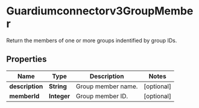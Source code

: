 

# Guardiumconnectorv3GroupMember

Return the members of one or more groups indentified by group IDs.

## Properties

| Name | Type | Description | Notes |
|------------ | ------------- | ------------- | -------------|
|**description** | **String** | Group member name. |  [optional] |
|**memberId** | **Integer** | Group member ID. |  [optional] |



